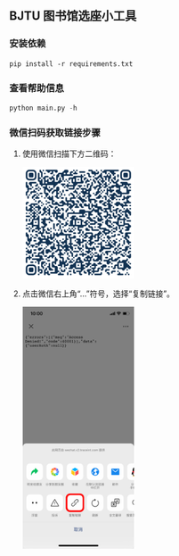 ## BJTU 图书馆选座小工具

### 安装依赖

```shell
pip install -r requirements.txt
```

### 查看帮助信息

```python
python main.py -h
```

### 微信扫码获取链接步骤

1. 使用微信扫描下方二维码：

   <img src="./images/qr.png" alt="qr" width="200px" />

2. 点击微信右上角“…”符号，选择“复制链接”。

   <img src="./images/copy-url.png" alt="copy-url" width="200px" />